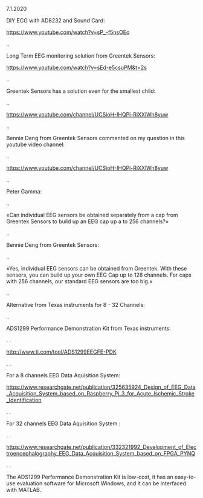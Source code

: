 7.1.2020

DIY ECG with AD8232 and Sound Card:


https://www.youtube.com/watch?v=sP_-f5nsOEo

..

Long Term EEG monitoring solution from Greentek Sensors:

https://www.youtube.com/watch?v=sEd-e5csuPM&t=2s

..

Greentek Sensors has a solution even for the smallest child:

..

https://www.youtube.com/channel/UCSioH-IHQPi-RiXXlWn8yuw

..


Bennie Deng from Greentek Sensors commented on my question in this youtube video channel:

..

https://www.youtube.com/channel/UCSioH-IHQPi-RiXXlWn8yuw

..

Peter Gamma:

..

«Can individual EEG sensors be obtained separately from a cap from Greentek Sensors to build up an EEG cap up a to 256 channels?»

..

Bennie Deng from Greentek Sensors:

..

«Yes, individual EEG sensors can be obtained from Greentek. With these sensors, you can build up your own EEG Cap up to 128 channels. For caps with 256 channels, our standard EEG sensors are too big.»

..

Alternative from Texas instruments for 8 - 32 Channels:

..


ADS1299 Performance Demonstration Kit from Texas instruments:

. .

http://www.ti.com/tool/ADS1299EEGFE-PDK

. .

For a 8 channels EEG Data Aquisition System:

https://www.researchgate.net/publication/325635924_Design_of_EEG_Data_Acquisition_System_based_on_Raspberry_Pi_3_for_Acute_Ischemic_Stroke_Identification

. .

For 32 channels EEG Data Aquisition System :

. .

https://www.researchgate.net/publication/332321992_Development_of_Electroencephalography_EEG_Data_Acquisition_System_based_on_FPGA_PYNQ

. .

The ADS1299 Performance Demonstration Kit is low-cost, it has an easy-to-use evaluation software for Microsoft Windows, and it can be interfaced with MATLAB.
